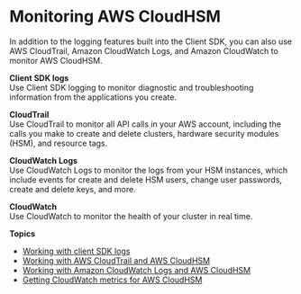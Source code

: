 # Monitoring AWS CloudHSM<a name="get-logs"></a>

In addition to the logging features built into the Client SDK, you can also use AWS CloudTrail, Amazon CloudWatch Logs, and Amazon CloudWatch to monitor AWS CloudHSM\.

**Client SDK logs**  
Use Client SDK logging to monitor diagnostic and troubleshooting information from the applications you create\. 

**CloudTrail**  
Use CloudTrail to monitor all API calls in your AWS account, including the calls you make to create and delete clusters, hardware security modules \(HSM\), and resource tags\.

**CloudWatch Logs**  
Use CloudWatch Logs to monitor the logs from your HSM instances, which include events for create and delete HSM users, change user passwords, create and delete keys, and more\.

**CloudWatch**  
Use CloudWatch to monitor the health of your cluster in real time\. 

**Topics**
+ [Working with client SDK logs](hsm-client-logs.md)
+ [Working with AWS CloudTrail and AWS CloudHSM](get-api-logs-using-cloudtrail.md)
+ [Working with Amazon CloudWatch Logs and AWS CloudHSM](get-hsm-audit-logs-using-cloudwatch.md)
+ [Getting CloudWatch metrics for AWS CloudHSM](hsm-metrics-cw.md)